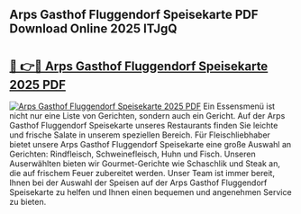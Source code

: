 ## Arps Gasthof Fluggendorf Speisekarte PDF Download Online 2025 ITJgQ

# <h2><a href="http://gcd14ye.nevu.top/?p=Arps+Gasthof+Fluggendorf+Speisekarte">🔗 👉🔴 Arps Gasthof Fluggendorf Speisekarte 2025 PDF</a></h2>

[![Arps Gasthof Fluggendorf Speisekarte 2025 PDF](https://i.imgur.com/dBaPXMq.png)](http://gcd14ye.nevu.top/?p=Arps+Gasthof+Fluggendorf+Speisekarte)
Ein Essensmenü ist nicht nur eine Liste von Gerichten, sondern auch ein Gericht. Auf der Arps Gasthof Fluggendorf Speisekarte unseres Restaurants finden Sie leichte und frische Salate in unserem speziellen Bereich. Für Fleischliebhaber bietet unsere Arps Gasthof Fluggendorf Speisekarte eine große Auswahl an Gerichten: Rindfleisch, Schweinefleisch, Huhn und Fisch. Unseren Auserwählten bieten wir Gourmet-Gerichte wie Schaschlik und Steak an, die auf frischem Feuer zubereitet werden. Unser Team ist immer bereit, Ihnen bei der Auswahl der Speisen auf der Arps Gasthof Fluggendorf Speisekarte zu helfen und Ihnen einen bequemen und angenehmen Service zu bieten.
